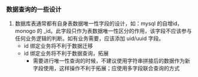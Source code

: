 ### 数据查询的一些设计

1. 数据库表通常都有自身表数据唯一性字段的设计，如：mysql 的自增id，monogo 的 _id。此字段只作为表数据唯一性区分的作用，该字段不应该参与任何业务逻辑的判断。如有业务需要，应该添加 uid/uuid 字段。
    * id 绑定业务将不利于数据迁移
    * id 绑定业务将不利于数据查询，拓展
        * 需要进行唯一性查询的时候，不建议使用字符串拼接后的数据作为新字段使用，这样操作不利于拓展；应使用多字段联合查询的方式